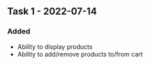 ## Task 1 - 2022-07-14

### Added

- Ability to display products
- Ability to add/remove products to/from cart
